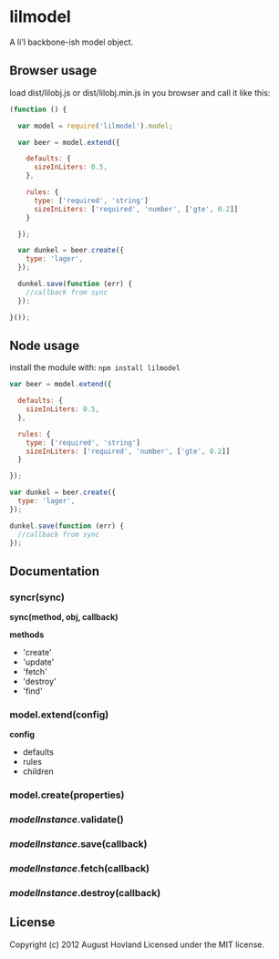 # lilmodel

A li'l backbone-ish model object.

## Browser usage

load dist/lilobj.js or dist/lilobj.min.js in you browser and call it like this:

```javascript
(function () {

  var model = require('lilmodel').model;

  var beer = model.extend({

    defaults: {
      sizeInLiters: 0.5,
    },

    rules: {
      type: ['required', 'string']
      sizeInLiters: ['required', 'number', ['gte', 0.2]]
    }

  });

  var dunkel = beer.create({
    type: 'lager',
  });

  dunkel.save(function (err) {
    //callback from sync 
  });

}());
```

## Node usage

install the module with: `npm install lilmodel`

```javascript
var beer = model.extend({

  defaults: {
    sizeInLiters: 0.5,
  },

  rules: {
    type: ['required', 'string']
    sizeInLiters: ['required', 'number', ['gte', 0.2]]
  }

});

var dunkel = beer.create({
  type: 'lager',
});

dunkel.save(function (err) {
  //callback from sync 
});
```

## Documentation

### syncr(sync)

__sync(method, obj, callback)__

__methods__

* 'create'
* 'update'
* 'fetch'
* 'destroy'
* 'find'

### model.extend(config)

__config__

* defaults
* rules
* children

### model.create(properties)

### _modelInstance_.validate()

### _modelInstance_.save(callback)

### _modelInstance_.fetch(callback)

### _modelInstance_.destroy(callback)

## License
Copyright (c) 2012 August Hovland
Licensed under the MIT license.

